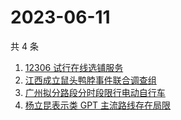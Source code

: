 # 2023-06-11

共 4 条

<!-- BEGIN ZHIHUSEARCH -->
<!-- 最后更新时间 Sun Jun 11 2023 01:09:27 GMT+0800 (China Standard Time) -->
1. [12306 试行在线选铺服务](https://www.zhihu.com/search?q=12306%20试行在线选铺服务)
1. [江西成立鼠头鸭脖事件联合调查组](https://www.zhihu.com/search?q=江西成立鼠头鸭脖事件联合调查组)
1. [广州拟分路段分时段限行电动自行车](https://www.zhihu.com/search?q=广州拟分路段分时段限行电动自行车)
1. [杨立昆表示类 GPT 主流路线存在局限](https://www.zhihu.com/search?q=杨立昆表示类%20GPT%20主流路线存在局限)
<!-- END ZHIHUSEARCH -->
